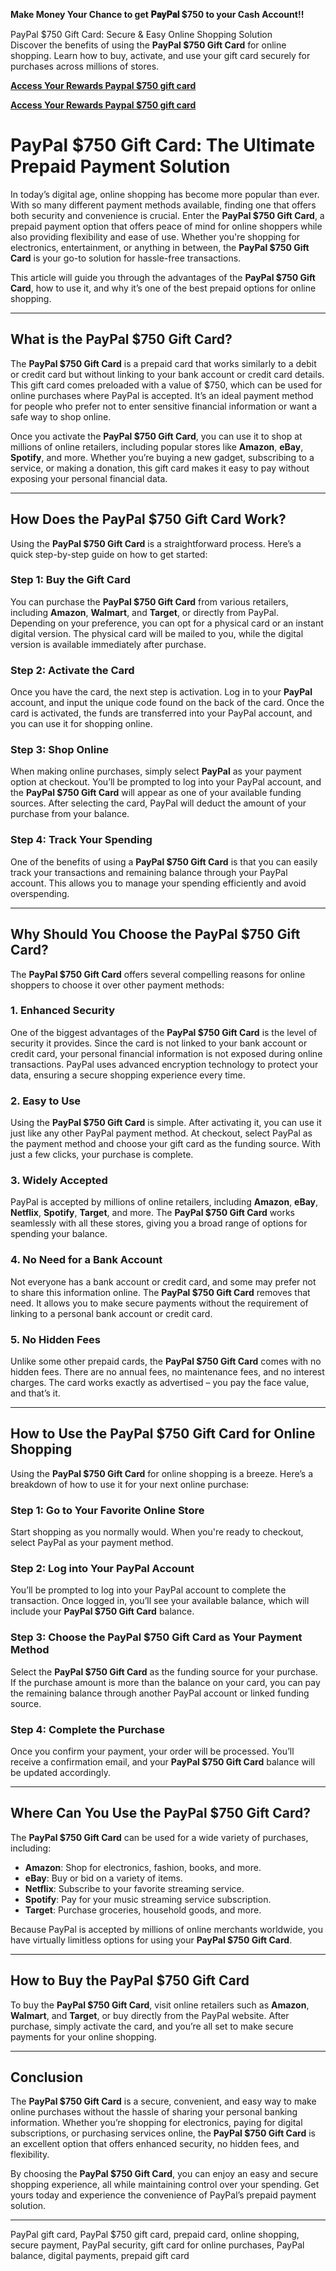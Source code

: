 **Make Money Your Chance to get **𝐏𝐚𝐲𝐏𝐚𝐥 $750** to your Cash Account!!**

PayPal $750 Gift Card: Secure & Easy Online Shopping Solution  
Discover the benefits of using the **PayPal $750 Gift Card** for online shopping. Learn how to buy, activate, and use your gift card securely for purchases across millions of stores.

**[Access Your Rewards Paypal $750 gift card](https://amazonfreecode.com/lp/d38ec62)**

**[Access Your Rewards Paypal $750 gift card](https://amazonfreecode.com/lp/d38ec62)**

# PayPal $750 Gift Card: The Ultimate Prepaid Payment Solution

In today’s digital age, online shopping has become more popular than ever. With so many different payment methods available, finding one that offers both security and convenience is crucial. Enter the **PayPal $750 Gift Card**, a prepaid payment option that offers peace of mind for online shoppers while also providing flexibility and ease of use. Whether you're shopping for electronics, entertainment, or anything in between, the **PayPal $750 Gift Card** is your go-to solution for hassle-free transactions.

This article will guide you through the advantages of the **PayPal $750 Gift Card**, how to use it, and why it’s one of the best prepaid options for online shopping.

---

## What is the PayPal $750 Gift Card?

The **PayPal $750 Gift Card** is a prepaid card that works similarly to a debit or credit card but without linking to your bank account or credit card details. This gift card comes preloaded with a value of $750, which can be used for online purchases where PayPal is accepted. It’s an ideal payment method for people who prefer not to enter sensitive financial information or want a safe way to shop online.

Once you activate the **PayPal $750 Gift Card**, you can use it to shop at millions of online retailers, including popular stores like **Amazon**, **eBay**, **Spotify**, and more. Whether you’re buying a new gadget, subscribing to a service, or making a donation, this gift card makes it easy to pay without exposing your personal financial data.

---

## How Does the PayPal $750 Gift Card Work?

Using the **PayPal $750 Gift Card** is a straightforward process. Here’s a quick step-by-step guide on how to get started:

### Step 1: Buy the Gift Card  
You can purchase the **PayPal $750 Gift Card** from various retailers, including **Amazon**, **Walmart**, and **Target**, or directly from PayPal. Depending on your preference, you can opt for a physical card or an instant digital version. The physical card will be mailed to you, while the digital version is available immediately after purchase.

### Step 2: Activate the Card  
Once you have the card, the next step is activation. Log in to your **PayPal** account, and input the unique code found on the back of the card. Once the card is activated, the funds are transferred into your PayPal account, and you can use it for shopping online.

### Step 3: Shop Online  
When making online purchases, simply select **PayPal** as your payment option at checkout. You’ll be prompted to log into your PayPal account, and the **PayPal $750 Gift Card** will appear as one of your available funding sources. After selecting the card, PayPal will deduct the amount of your purchase from your balance.

### Step 4: Track Your Spending  
One of the benefits of using a **PayPal $750 Gift Card** is that you can easily track your transactions and remaining balance through your PayPal account. This allows you to manage your spending efficiently and avoid overspending.

---

## Why Should You Choose the PayPal $750 Gift Card?

The **PayPal $750 Gift Card** offers several compelling reasons for online shoppers to choose it over other payment methods:

### 1. **Enhanced Security**  
One of the biggest advantages of the **PayPal $750 Gift Card** is the level of security it provides. Since the card is not linked to your bank account or credit card, your personal financial information is not exposed during online transactions. PayPal uses advanced encryption technology to protect your data, ensuring a secure shopping experience every time.

### 2. **Easy to Use**  
Using the **PayPal $750 Gift Card** is simple. After activating it, you can use it just like any other PayPal payment method. At checkout, select PayPal as the payment method and choose your gift card as the funding source. With just a few clicks, your purchase is complete.

### 3. **Widely Accepted**  
PayPal is accepted by millions of online retailers, including **Amazon**, **eBay**, **Netflix**, **Spotify**, **Target**, and more. The **PayPal $750 Gift Card** works seamlessly with all these stores, giving you a broad range of options for spending your balance.

### 4. **No Need for a Bank Account**  
Not everyone has a bank account or credit card, and some may prefer not to share this information online. The **PayPal $750 Gift Card** removes that need. It allows you to make secure payments without the requirement of linking to a personal bank account or credit card.

### 5. **No Hidden Fees**  
Unlike some other prepaid cards, the **PayPal $750 Gift Card** comes with no hidden fees. There are no annual fees, no maintenance fees, and no interest charges. The card works exactly as advertised – you pay the face value, and that’s it.

---

## How to Use the PayPal $750 Gift Card for Online Shopping

Using the **PayPal $750 Gift Card** for online shopping is a breeze. Here’s a breakdown of how to use it for your next online purchase:

### Step 1: Go to Your Favorite Online Store  
Start shopping as you normally would. When you're ready to checkout, select PayPal as your payment method.

### Step 2: Log into Your PayPal Account  
You’ll be prompted to log into your PayPal account to complete the transaction. Once logged in, you’ll see your available balance, which will include your **PayPal $750 Gift Card** balance.

### Step 3: Choose the PayPal $750 Gift Card as Your Payment Method  
Select the **PayPal $750 Gift Card** as the funding source for your purchase. If the purchase amount is more than the balance on your card, you can pay the remaining balance through another PayPal account or linked funding source.

### Step 4: Complete the Purchase  
Once you confirm your payment, your order will be processed. You’ll receive a confirmation email, and your **PayPal $750 Gift Card** balance will be updated accordingly.

---

## Where Can You Use the PayPal $750 Gift Card?

The **PayPal $750 Gift Card** can be used for a wide variety of purchases, including:

- **Amazon**: Shop for electronics, fashion, books, and more.
- **eBay**: Buy or bid on a variety of items.
- **Netflix**: Subscribe to your favorite streaming service.
- **Spotify**: Pay for your music streaming service subscription.
- **Target**: Purchase groceries, household goods, and more.

Because PayPal is accepted by millions of online merchants worldwide, you have virtually limitless options for using your **PayPal $750 Gift Card**.

---

## How to Buy the PayPal $750 Gift Card

To buy the **PayPal $750 Gift Card**, visit online retailers such as **Amazon**, **Walmart**, and **Target**, or buy directly from the PayPal website. After purchase, simply activate the card, and you’re all set to make secure payments for your online shopping.

---

## Conclusion

The **PayPal $750 Gift Card** is a secure, convenient, and easy way to make online purchases without the hassle of sharing your personal banking information. Whether you’re shopping for electronics, paying for digital subscriptions, or purchasing services online, the **PayPal $750 Gift Card** is an excellent option that offers enhanced security, no hidden fees, and flexibility.

By choosing the **PayPal $750 Gift Card**, you can enjoy an easy and secure shopping experience, all while maintaining control over your spending. Get yours today and experience the convenience of PayPal’s prepaid payment solution.

---

PayPal gift card, PayPal $750 gift card, prepaid card, online shopping, secure payment, PayPal security, gift card for online purchases, PayPal balance, digital payments, prepaid gift card
